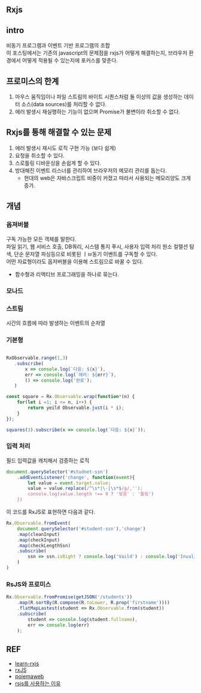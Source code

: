 ## Rxjs

## intro
비동기 프로그램과 이벤트 기반 프로그램의 조합  
이 포스팅에서는 기존의 javascript의 문제점을 rxjs가 어떻게 해결하는지, 브라우저 환경에서 어떻게 적용될 수 있는지에 포커스를 맞춘다.  


## 프로미스의 한계
1. 마우스 움직임이나 파일 스트림의 바이트 시퀀스처럼 둘 이상의 값을 생성하는 데이터 소스(data sources)를 처리할 수 없다.
2. 에러 발생시 재실행하는 기능이 없으며 Promise가 불변이라 취소할 수 없다.

## Rxjs를 통해 해결할 수 있는 문제
1. 에러 발생시 재시도 로직 구현 가능 (보다 쉽게)
2. 요청을 취소할 수 있다.
3. 스로틀링 디바운싱을 손쉽게 할 수 있다.
4. 방대해진 이벤트 리스너를 관리하여 브라우저의 메모리 관리를 돕는다. 
    - 현대의 web은 자바스크립트 비중이 커졌고 따라서 사용되는 메모리양도 크게 증가.



## 개념

### 옵져버블
구독 가능한 모든 객체를 말한다.  
파일 읽기, 웹 서비스 호출, DB쿼리, 시스템 통지 푸시, 사용자 입력 처리 원소 컬랠션 탐색, 단순 문자열 파싱등으로 비롯된 ㅣㅂ동기 이벤트를 구독할 수 있다.  
어떤 자료형이라도 옵저버블을 이용해 스트림으로 바꿀 수 있다.
- 함수형과 리액티브 프로그래밍을 하나로 묶는다.
### 모나드


### 스트림
 시간의 흐름에 따라 발생하는 이벤트의 순차열


### 기본형
 ```js

 RxObservable.range(1,3)
    .subscribe(
        x => console.log(`다음: ${x}`),
        err => console.log(`에러: ${err}`),
        () => console.log('완료');
    )
```

```js
const square = Rx.Observable.wrap(function*(n) {
    for(let i =1; i <= n, i++) {
        return yeild Observable.just(i * i);
    }
});

squares(3).subscribe(x => console.log(`다음: ${x}`));
```


### 입력 처리
필드 입력값을 캐치해서 검증하는 로직
```js
document.querySelector('#studnet-ssn')
    .addEventListener('change', function(event){
        let value = event.target.value;
        value = value.replace(/^\s*|\-|\s*$/g/,'');
        console.log(value.length !== 9 ? '맞음' : '틀림')
    })
```
이 코드를 RxJS로 표현하면 다음과 같다.

```js
Rx.Observable.fromEvent(
    document.querySelector('#student-ssn'),'change')
    .map(cleanInput)
    .map(checkInput)
    .map(checkLengthSsn)
    .subscribe(
        ssn => ssn.isRight ? console.log('Vaild') : console.log('Invalid'); 
    )
)
```


### RsJS와 프로미스
```js
Rx.Observable.fromPromise(getJSON('/students'))
    .map(R.sortBy(R.compose(R.toLower, R.prop('firstname'))))
    .flatMapLastest(student => Rx.Observable.from(student))
    .subscribe(
        student => console.log(student.fullname),
        err => console.log(err)
    );
```


## REF
- [learn-rxjs](https://tienne.gitbooks.io/learnrxjs/)
- [rxJS](https://hyunseob.github.io/2016/10/09/understanding-reactive-programming-and-rxjs/)
- [poiemaweb](https://poiemaweb.com/angular-rxjs)
- [rsjs를 사용하는 이유](https://code-masterjung.tistory.com/70)